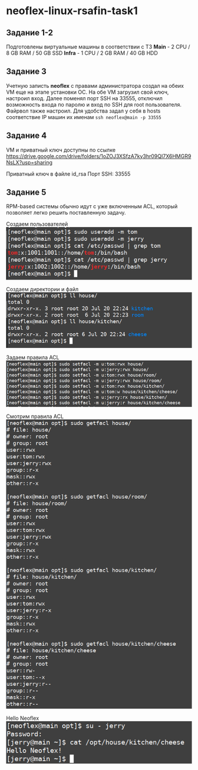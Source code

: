 # neoflex-linux-rsafin-task1

## Задание 1-2
Подготовлены виртуальные машины в соответствии с ТЗ 
**Main** -  2 CPU / 8 GB RAM / 50 GB SSD
**Infra** - 1 CPU / 2 GB RAM / 40 GB HDD

## Задание 3 
Учетную записть **neoflex** с правами администратора создал на обеих VM еще на этапе установки ОС. 
На обе VM загрузил свой ключ, настроил вход. Далее поменял порт SSH на 33555, отключил возможность входа по паролю и вход по SSH для root пользователя. 
Файрвол также настроил. Для удобства задал у себя в hosts соответствие IP машин их именам 
`ssh neoflex@main -p 33555`

## Задание 4
VM и приватный ключ доступны по ссылке
https://drive.google.com/drive/folders/1oZOJ3XSfzA7ky3hr09QI7X6HMGR9NsLX?usp=sharing

Приватный ключ в файле id_rsa
Порт SSH: 33555

## Задание 5
RPM-based системы обычно идут с уже включенным ACL, который позволяет легко решить поставленную задачу. 

Создаем пользователей 
![useradd](https://github.com/RSafin12/neoflex-linux-rsafin-task1/blob/main/Screenshots/useradd.png)

Создаем директории и файл
![mkdir](https://github.com/RSafin12/neoflex-linux-rsafin-task1/blob/main/Screenshots/dirs%26files.png)

Задаем правила ACL
![setfacl](https://github.com/RSafin12/neoflex-linux-rsafin-task1/blob/main/Screenshots/setfacl.png)

Смотрим правила ACL
![getfacl](https://github.com/RSafin12/neoflex-linux-rsafin-task1/blob/main/Screenshots/getfacl.png)

Hello Neoflex
![Hello Neoflex](https://github.com/RSafin12/neoflex-linux-rsafin-task1/blob/main/Screenshots/hello_neoflex.png)
